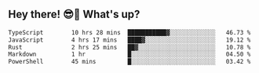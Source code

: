 ## Hey there! 😎👋 What's up?

<!--START_SECTION:waka-->

```txt
TypeScript        10 hrs 28 mins  ███████████▓░░░░░░░░░░░░░   46.73 %
JavaScript        4 hrs 17 mins   ████▓░░░░░░░░░░░░░░░░░░░░   19.12 %
Rust              2 hrs 25 mins   ██▓░░░░░░░░░░░░░░░░░░░░░░   10.78 %
Markdown          1 hr            █░░░░░░░░░░░░░░░░░░░░░░░░   04.50 %
PowerShell        45 mins         █░░░░░░░░░░░░░░░░░░░░░░░░   03.42 %
```

<!--END_SECTION:waka-->
